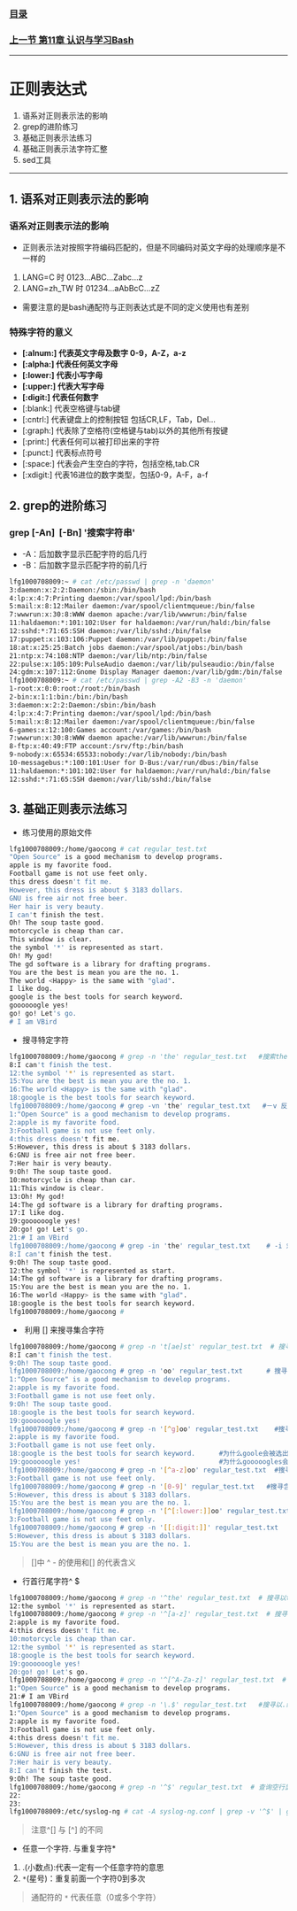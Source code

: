 ### [目录](https://github.com/Letitmiss/Linux-learning/blob/master/README.md)
### [上一节 第11章 认识与学习Bash ](https://github.com/Letitmiss/Linux-learning/blob/master/blog/11.1bash.md)
-------
# 正则表达式
1. 语系对正则表示法的影响
2. grep的进阶练习
3. 基础正则表示法练习
4. 基础正则表示法字符汇整
5. sed工具
------

## 1. 语系对正则表示法的影响

### 语系对正则表示法的影响
* 正则表示法对按照字符编码匹配的，但是不同编码对英文字母的处理顺序是不一样的
1. LANG=C 时 0123...ABC...Zabc...z
2. LANG=zh_TW 时 01234...aAbBcC...zZ
* 需要注意的是bash通配符与正则表达式是不同的定义使用也有差别
### 特殊字符的意义
* **[:alnum:] 代表英文字母及数字 0-9，A-Z，a-z**
* **[:alpha:] 代表任何英文字母**
* **[:lower:] 代表小写字母**
* **[:upper:] 代表大写字母**
* **[:digit:] 代表任何数字**
* [:blank:] 代表空格键与tab键
* [:cntrl:] 代表键盘上的控制按钮 包括CR,LF，Tab，Del...
* [:graph:] 代表除了空格符(空格键与tab)以外的其他所有按键
* [:print:] 代表任何可以被打印出来的字符
* [:punct:] 代表标点符号
* [:space:] 代表会产生空白的字符，包括空格,tab.CR
* [:xdigit:] 代表16进位的数字类型，包括0-9，A-F，a-f
## 2. grep的进阶练习
### grep [-An]  [-Bn] '搜索字符串'
* -A：后加数字显示匹配字符的后几行
* -B：后加数字显示匹配字符的前几行
```Bash
lfg1000708009:~ # cat /etc/passwd | grep -n 'daemon'
3:daemon:x:2:2:Daemon:/sbin:/bin/bash
4:lp:x:4:7:Printing daemon:/var/spool/lpd:/bin/bash
5:mail:x:8:12:Mailer daemon:/var/spool/clientmqueue:/bin/false
7:wwwrun:x:30:8:WWW daemon apache:/var/lib/wwwrun:/bin/false
11:haldaemon:*:101:102:User for haldaemon:/var/run/hald:/bin/false
12:sshd:*:71:65:SSH daemon:/var/lib/sshd:/bin/false
17:puppet:x:103:106:Puppet daemon:/var/lib/puppet:/bin/false
18:at:x:25:25:Batch jobs daemon:/var/spool/atjobs:/bin/bash
21:ntp:x:74:108:NTP daemon:/var/lib/ntp:/bin/false
22:pulse:x:105:109:PulseAudio daemon:/var/lib/pulseaudio:/bin/false
24:gdm:x:107:112:Gnome Display Manager daemon:/var/lib/gdm:/bin/false
lfg1000708009:~ # cat /etc/passwd | grep -A2 -B3 -n 'daemon'
1-root:x:0:0:root:/root:/bin/bash
2-bin:x:1:1:bin:/bin:/bin/bash
3:daemon:x:2:2:Daemon:/sbin:/bin/bash
4:lp:x:4:7:Printing daemon:/var/spool/lpd:/bin/bash
5:mail:x:8:12:Mailer daemon:/var/spool/clientmqueue:/bin/false
6-games:x:12:100:Games account:/var/games:/bin/bash
7:wwwrun:x:30:8:WWW daemon apache:/var/lib/wwwrun:/bin/false
8-ftp:x:40:49:FTP account:/srv/ftp:/bin/bash
9-nobody:x:65534:65533:nobody:/var/lib/nobody:/bin/bash
10-messagebus:*:100:101:User for D-Bus:/var/run/dbus:/bin/false
11:haldaemon:*:101:102:User for haldaemon:/var/run/hald:/bin/false
12:sshd:*:71:65:SSH daemon:/var/lib/sshd:/bin/false
```


## 3. 基础正则表示法练习

* 练习使用的原始文件
```Bash
lfg1000708009:/home/gaocong # cat regular_test.txt 
"Open Source" is a good mechanism to develop programs.
apple is my favorite food.
Football game is not use feet only.
this dress doesn't fit me.
However, this dress is about $ 3183 dollars.
GNU is free air not free beer.
Her hair is very beauty.
I can't finish the test.
Oh! The soup taste good.
motorcycle is cheap than car.
This window is clear.
the symbol '*' is represented as start.
Oh! My god!
The gd software is a library for drafting programs.
You are the best is mean you are the no. 1.
The world <Happy> is the same with "glad".
I like dog.
google is the best tools for search keyword.
goooooogle yes!
go! go! Let's go.
# I am VBird


```
* 搜寻特定字符
```Bash
lfg1000708009:/home/gaocong # grep -n 'the' regular_test.txt   #搜索the字符，显示行号
8:I can't finish the test.
12:the symbol '*' is represented as start.
15:You are the best is mean you are the no. 1.
16:The world <Happy> is the same with "glad".
18:google is the best tools for search keyword.
lfg1000708009:/home/gaocong # grep -vn 'the' regular_test.txt   #－v 反选没有the的行
1:"Open Source" is a good mechanism to develop programs.
2:apple is my favorite food.
3:Football game is not use feet only.
4:this dress doesn't fit me.
5:However, this dress is about $ 3183 dollars.
6:GNU is free air not free beer.
7:Her hair is very beauty.
9:Oh! The soup taste good.
10:motorcycle is cheap than car.
11:This window is clear.
13:Oh! My god!
14:The gd software is a library for drafting programs.
17:I like dog.
19:goooooogle yes!
20:go! go! Let's go.
21:# I am VBird
lfg1000708009:/home/gaocong # grep -in 'the' regular_test.txt    # -i 忽略大小写的the查找
8:I can't finish the test.
9:Oh! The soup taste good.
12:the symbol '*' is represented as start.
14:The gd software is a library for drafting programs.
15:You are the best is mean you are the no. 1.
16:The world <Happy> is the same with "glad".
18:google is the best tools for search keyword.
lfg1000708009:/home/gaocong # 
```

*  利用 [] 来搜寻集合字符
```Bash
lfg1000708009:/home/gaocong # grep -n 't[ae]st' regular_test.txt  # 搜寻 test 或 taste 
8:I can't finish the test.
9:Oh! The soup taste good.
lfg1000708009:/home/gaocong # grep -n 'oo' regular_test.txt      # 搜寻oo
1:"Open Source" is a good mechanism to develop programs.
2:apple is my favorite food.
3:Football game is not use feet only.
9:Oh! The soup taste good.
18:google is the best tools for search keyword.
19:goooooogle yes!
lfg1000708009:/home/gaocong # grep -n '[^g]oo' regular_test.txt    #搜寻oo但是oo前不能有g
2:apple is my favorite food.
3:Football game is not use feet only.
18:google is the best tools for search keyword.      #为什么goole会被选出来？因为后面有tools会被选中
19:goooooogle yes!                                   #为什么gooooogles会选中？ 因为gooo有很多个o，ooo可以被选中
lfg1000708009:/home/gaocong # grep -n '[^a-z]oo' regular_test.txt  #搜寻oo前不是小写字母的行
3:Football game is not use feet only.
lfg1000708009:/home/gaocong # grep -n '[0-9]' regular_test.txt   #搜寻含有数字的行
5:However, this dress is about $ 3183 dollars.
15:You are the best is mean you are the no. 1.
lfg1000708009:/home/gaocong # grep -n '[^[:lower:]]oo' regular_test.txt   #[:lower:] 替代a-z
3:Football game is not use feet only.
lfg1000708009:/home/gaocong # grep -n '[[:digit:]]' regular_test.txt   # [:digit:] 替代0-9
5:However, this dress is about $ 3183 dollars.
15:You are the best is mean you are the no. 1.
````
>  []中 ^ - 的使用和[] 的代表含义
* 行首行尾字符^ $ 
```bash
lfg1000708009:/home/gaocong # grep -n '^the' regular_test.txt  # 搜寻以the开头的行
12:the symbol '*' is represented as start.
lfg1000708009:/home/gaocong # grep -n '^[a-z]' regular_test.txt  # 搜寻以小写字母开始的行
2:apple is my favorite food.
4:this dress doesn't fit me.
10:motorcycle is cheap than car.
12:the symbol '*' is represented as start.
18:google is the best tools for search keyword.
19:goooooogle yes!
20:go! go! Let's go.
lfg1000708009:/home/gaocong # grep -n '^[^A-Za-z]' regular_test.txt  # 搜寻不是以字母开头的行
1:"Open Source" is a good mechanism to develop programs.
21:# I am VBird
lfg1000708009:/home/gaocong # grep -n '\.$' regular_test.txt   #搜寻以.结束的行，这里注意文件是widow是还会Linux断行的
1:"Open Source" is a good mechanism to develop programs.
2:apple is my favorite food.
3:Football game is not use feet only.
4:this dress doesn't fit me.
5:However, this dress is about $ 3183 dollars.
6:GNU is free air not free beer.
7:Her hair is very beauty.
8:I can't finish the test.
9:Oh! The soup taste good.
lfg1000708009:/home/gaocong # grep -n '^$' regular_test.txt  # 查询空行显示行号
22:
23:
lfg1000708009:/etc/syslog-ng # cat -A syslog-ng.conf | grep -v '^$' | grep -v '^#' #先取出空行，再取出数字
```
>  注意^[] 与 [^] 的不同
* 任意一个字符. 与重复字符*
1. .(小数点):代表一定有一个任意字符的意思
2. `*`(星号)：重复前面一个字符0到多次
> 通配符的 `*` 代表任意（0或多个字符）




